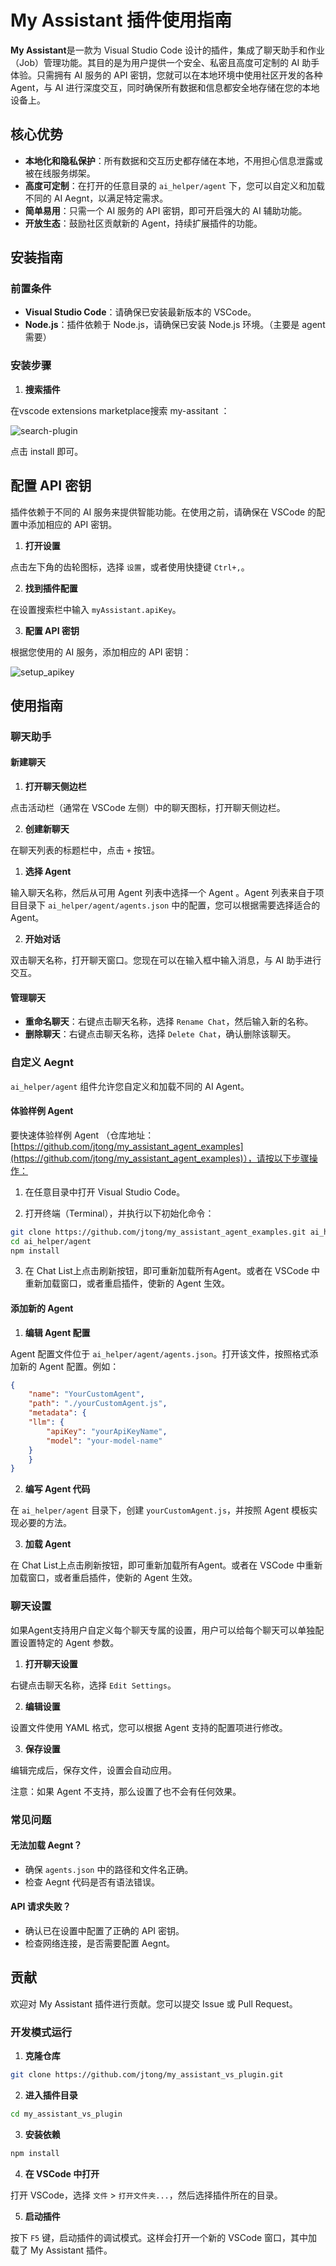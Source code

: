 # My Assistant 插件使用指南

**My Assistant**是一款为 Visual Studio Code 设计的插件，集成了聊天助手和作业（Job）管理功能。其目的是为用户提供一个安全、私密且高度可定制的 AI 助手体验。只需拥有 AI 服务的 API 密钥，您就可以在本地环境中使用社区开发的各种 Agent，与 AI 进行深度交互，同时确保所有数据和信息都安全地存储在您的本地设备上。

## 核心优势

- **本地化和隐私保护**：所有数据和交互历史都存储在本地，不用担心信息泄露或被在线服务绑架。
- **高度可定制**：在打开的任意目录的 `ai_helper/agent` 下，您可以自定义和加载不同的 AI Aegnt，以满足特定需求。
- **简单易用**：只需一个 AI 服务的 API 密钥，即可开启强大的 AI 辅助功能。
- **开放生态**：鼓励社区贡献新的 Agent，持续扩展插件的功能。

## 安装指南

### 前置条件

- **Visual Studio Code**：请确保已安装最新版本的 VSCode。
- **Node.js**：插件依赖于 Node.js，请确保已安装 Node.js 环境。（主要是 agent 需要）

### 安装步骤

1. **搜索插件**

在vscode extensions marketplace搜索 my-assitant ：

![search-plugin](https://jtong-pic.obs.cn-north-4.myhuaweicloud.com/doc/my-assistant/search-plugin.png)

点击 install 即可。

## 配置 API 密钥

插件依赖于不同的 AI 服务来提供智能功能。在使用之前，请确保在 VSCode 的配置中添加相应的 API 密钥。

1. **打开设置**

点击左下角的齿轮图标，选择 `设置`，或者使用快捷键 `Ctrl+,`。

2. **找到插件配置**

在设置搜索栏中输入 `myAssistant.apiKey`。

3. **配置 API 密钥**

根据您使用的 AI 服务，添加相应的 API 密钥：

![setup_apikey](https://jtong-pic.obs.cn-north-4.myhuaweicloud.com/doc/my-assistant/setup_apikey.png)

## 使用指南

### 聊天助手

#### 新建聊天

1. **打开聊天侧边栏**

点击活动栏（通常在 VSCode 左侧）中的聊天图标，打开聊天侧边栏。

2. **创建新聊天**

在聊天列表的标题栏中，点击 `+` 按钮。

1. **选择 Agent**

输入聊天名称，然后从可用 Agent 列表中选择一个 Agent 。Agent 列表来自于项目目录下 `ai_helper/agent/agents.json` 中的配置，您可以根据需要选择适合的 Agent。

2. **开始对话**

双击聊天名称，打开聊天窗口。您现在可以在输入框中输入消息，与 AI 助手进行交互。

#### 管理聊天

- **重命名聊天**：右键点击聊天名称，选择 `Rename Chat`，然后输入新的名称。
- **删除聊天**：右键点击聊天名称，选择 `Delete Chat`，确认删除该聊天。

### 自定义 Aegnt

`ai_helper/agent` 组件允许您自定义和加载不同的 AI Agent。

#### 体验样例 Agent

要快速体验样例 Agent （仓库地址： [https://github.com/jtong/my_assistant_agent_examples](https://github.com/jtong/my_assistant_agent_examples)），请按以下步骤操作：

1. 在任意目录中打开 Visual Studio Code。

2. 打开终端（Terminal），并执行以下初始化命令：

```bash
git clone https://github.com/jtong/my_assistant_agent_examples.git ai_helper/agent
cd ai_helper/agent
npm install
```

3. 在 Chat List上点击刷新按钮，即可重新加载所有Agent。或者在 VSCode 中重新加载窗口，或者重启插件，使新的 Agent 生效。

#### 添加新的 Agent

1. **编辑 Agent 配置**

Agent 配置文件位于 `ai_helper/agent/agents.json`。打开该文件，按照格式添加新的 Agent 配置。例如：

```json
{
    "name": "YourCustomAgent",
    "path": "./yourCustomAgent.js",
    "metadata": {
    "llm": {
        "apiKey": "yourApiKeyName",
        "model": "your-model-name"
    }
    }
}
```

2. **编写 Agent 代码**

在 `ai_helper/agent` 目录下，创建 `yourCustomAgent.js`，并按照 Agent 模板实现必要的方法。

3. **加载 Agent**

在 Chat List上点击刷新按钮，即可重新加载所有Agent。或者在 VSCode 中重新加载窗口，或者重启插件，使新的 Agent 生效。

### 聊天设置

如果Agent支持用户自定义每个聊天专属的设置，用户可以给每个聊天可以单独配置设置特定的 Agent 参数。

1. **打开聊天设置**

右键点击聊天名称，选择 `Edit Settings`。

2. **编辑设置**

设置文件使用 YAML 格式，您可以根据 Agent 支持的配置项进行修改。

3. **保存设置**

编辑完成后，保存文件，设置会自动应用。

注意：如果 Agent 不支持，那么设置了也不会有任何效果。

### 常见问题

#### 无法加载 Aegnt？

- 确保 `agents.json` 中的路径和文件名正确。
- 检查 Aegnt 代码是否有语法错误。

#### API 请求失败？

- 确认已在设置中配置了正确的 API 密钥。
- 检查网络连接，是否需要配置 Aegnt。

## 贡献

欢迎对 My Assistant 插件进行贡献。您可以提交 Issue 或 Pull Request。

### 开发模式运行

1. **克隆仓库**

```bash
git clone https://github.com/jtong/my_assistant_vs_plugin.git
```

2. **进入插件目录**

```bash
cd my_assistant_vs_plugin
```

3. **安装依赖**

```bash
npm install
```

4. **在 VSCode 中打开**

打开 VSCode，选择 `文件` > `打开文件夹...`，然后选择插件所在的目录。

5. **启动插件**

按下 `F5` 键，启动插件的调试模式。这样会打开一个新的 VSCode 窗口，其中加载了 My Assistant 插件。
